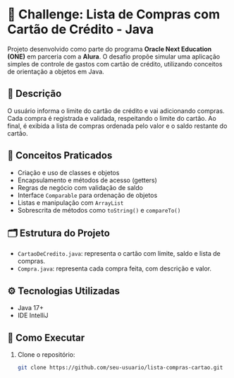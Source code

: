 # 🛒 Challenge: Lista de Compras com Cartão de Crédito - Java

Projeto desenvolvido como parte do programa **Oracle Next Education (ONE)** em parceria com a **Alura**. 
O desafio propõe simular uma aplicação simples de controle de gastos com cartão de crédito, utilizando conceitos de orientação a objetos em Java.

## 📌 Descrição

O usuário informa o limite do cartão de crédito e vai adicionando compras. Cada compra é registrada e validada, respeitando o limite do cartão. Ao final, é exibida a lista de compras ordenada pelo valor e o saldo restante do cartão.

## 🧠 Conceitos Praticados

- Criação e uso de classes e objetos
- Encapsulamento e métodos de acesso (getters)
- Regras de negócio com validação de saldo
- Interface `Comparable` para ordenação de objetos
- Listas e manipulação com `ArrayList`
- Sobrescrita de métodos como `toString()` e `compareTo()`

## 🗂 Estrutura do Projeto

- `CartaoDeCredito.java`: representa o cartão com limite, saldo e lista de compras.
- `Compra.java`: representa cada compra feita, com descrição e valor.

## ⚙️ Tecnologias Utilizadas

- Java 17+
- IDE IntelliJ

## 🚀 Como Executar

1. Clone o repositório:
   ```bash
   git clone https://github.com/seu-usuario/lista-compras-cartao.git
